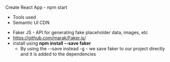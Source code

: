 Create React App - npm start

- Tools used 
- Semantic UI CDN
<link
  rel="stylesheet"
  href="https://cdnjs.cloudflare.com/ajax/libs/semantic-ui/2.4.1/semantic.min.css"
/>

- Faker JS - API for generating fake placeholder data, images, etc
- https://github.com/marak/Faker.js/
- install using **npm install --save faker**
    - By using the --save instead -g - we save faker to our project directly and it is added to the dependencies
